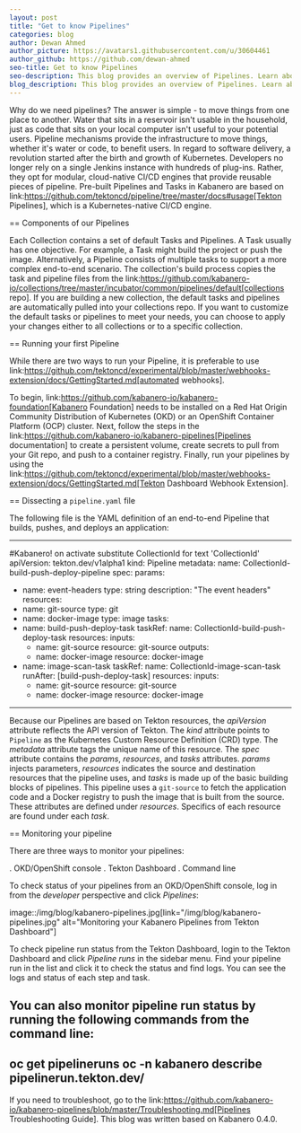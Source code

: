 ```yaml
---
layout: post
title: "Get to know Pipelines"
categories: blog
author: Dewan Ahmed
author_picture: https://avatars1.githubusercontent.com/u/30604461
author_github: https://github.com/dewan-ahmed
seo-title: Get to know Pipelines
seo-description: This blog provides an overview of Pipelines. Learn about the architecture and components of Pipelines provided with Kabanero along with the end-to-end flow of a working pipeline.
blog_description: This blog provides an overview of Pipelines. Learn about the architecture and components of Pipelines provided with Kabanero along with the end-to-end flow of a working pipeline.
---
```

Why do we need pipelines? The answer is simple - to move things from one place to another. Water that sits in a reservoir isn't usable in the household, just as code that sits on your local computer isn't useful to your potential users. Pipeline mechanisms provide the infrastructure to move things, whether it's water or code, to benefit users. In regard to software delivery, a revolution started after the birth and growth of Kubernetes. Developers no longer rely on a single Jenkins instance with hundreds of plug-ins. Rather, they opt for modular, cloud-native CI/CD engines that provide reusable pieces of pipeline. Pre-built Pipelines and Tasks in Kabanero are based on link:https://github.com/tektoncd/pipeline/tree/master/docs#usage[Tekton Pipelines], which is a Kubernetes-native CI/CD engine.

== Components of our Pipelines

Each Collection contains a set of default Tasks and Pipelines. A Task usually has one objective. For example, a Task might build the project or push the image. Alternatively, a Pipeline consists of multiple tasks to support a more complex end-to-end scenario. The collection's build process copies the task and pipeline files from the link:https://github.com/kabanero-io/collections/tree/master/incubator/common/pipelines/default[collections repo]. If you are building a new collection, the default tasks and pipelines are automatically pulled into your collections repo. If you want to customize the default tasks or pipelines to meet your needs, you can choose to apply your changes either to all collections or to a specific collection.

== Running your first Pipeline

While there are two ways to run your Pipeline, it is preferable to use link:https://github.com/tektoncd/experimental/blob/master/webhooks-extension/docs/GettingStarted.md[automated webhooks].

To begin, link:https://github.com/kabanero-io/kabanero-foundation[Kabanero Foundation] needs to be installed on a Red Hat Origin Community Distribution of Kubernetes (OKD) or an OpenShift Container Platform (OCP) cluster. Next, follow the steps in the link:https://github.com/kabanero-io/kabanero-pipelines[Pipelines documentation] to create a persistent volume, create secrets to pull from your Git repo, and push to a container registry. Finally, run your pipelines by using the link:https://github.com/tektoncd/experimental/blob/master/webhooks-extension/docs/GettingStarted.md[Tekton Dashboard Webhook Extension].

== Dissecting a `pipeline.yaml` file

The following file is the YAML definition of an end-to-end Pipeline that builds, pushes, and deploys an application:

----
#Kabanero! on activate substitute CollectionId for text 'CollectionId'
apiVersion: tekton.dev/v1alpha1
kind: Pipeline
metadata:
  name: CollectionId-build-push-deploy-pipeline
spec:
  params:
  - name: event-headers
    type: string
    description: "The event headers"
  resources:
  - name: git-source
    type: git
  - name: docker-image
    type: image
  tasks:
  - name: build-push-deploy-task
    taskRef:
      name: CollectionId-build-push-deploy-task
    resources:
      inputs:
      - name: git-source
        resource: git-source
      outputs:
      - name: docker-image
        resource: docker-image
  - name: image-scan-task
    taskRef:
      name: CollectionId-image-scan-task
    runAfter: [build-push-deploy-task]
    resources:
      inputs:
      - name: git-source
        resource: git-source
      - name: docker-image
        resource: docker-image
----

Because our Pipelines are based on Tekton resources, the *apiVersion* attribute reflects the API version of Tekton. The *kind* attribute points to `Pipeline` as the Kubernetes Custom Resource Definition (CRD) type. The *metadata* attribute tags the unique name of this resource. The *spec* attribute contains the *params*, *resources*, and *tasks* attributes. *params* injects parameters, *resources* indicates the source and destination resources that the pipeline uses, and *tasks* is made up of the basic building blocks of pipelines. This pipeline uses a `git-source` to fetch the application code and a Docker registry to push the image that is built from the source. These attributes are defined under *resources*. Specifics of each resource are found under each *task*. 

== Monitoring your pipeline

There are three ways to monitor your pipelines:

. OKD/OpenShift console
. Tekton Dashboard
. Command line

To check status of your pipelines from an OKD/OpenShift console, log in from the *developer* perspective and click *Pipelines*:

image::/img/blog/kabanero-pipelines.jpg[link="/img/blog/kabanero-pipelines.jpg" alt="Monitoring your Kabanero Pipelines from Tekton Dashboard"]

To check pipeline run status from the Tekton Dashboard, login to the Tekton Dashboard and click *Pipeline runs* in the sidebar menu. Find your pipeline run in the list and click it to check the status and find logs. You can see the logs and status of each step and task.

You can also monitor pipeline run status by running the following commands from the command line:
----
oc get pipelineruns
oc -n kabanero describe pipelinerun.tekton.dev/<pipeline-run-name>
----

If you need to troubleshoot, go to the link:https://github.com/kabanero-io/kabanero-pipelines/blob/master/Troubleshooting.md[Pipelines Troubleshooting Guide]. This blog was written based on Kabanero 0.4.0. 
